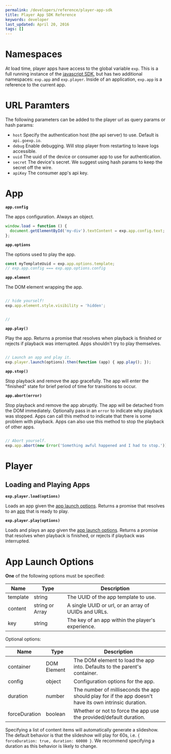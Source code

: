 ```yaml
---
permalink: /developers/reference/player-app-sdk
title: Player App SDK Reference
keywords: developer
last_updated: April 20, 2016
tags: []
---
```



# Namespaces

At load time, player apps have access to the global variable `exp`. This is a full running instance of the [javascript SDK](http://docs.goexp.io/developers/reference/javascript-sdk/), but has two additional namespaces: `exp.app` and `exp.player`. Inside of an application, `exp.app` is a reference to the current app.

# URL Paramters

The following parameters can be added to the player url as query params or hash params:

- `host` Specify the authentication host (the api server) to use. Default is `api.goexp.io`.
- `debug` Enable debugging. Will stop player from restarting to leave logs accessible.
- `uuid` The uuid of the device or consumer app to use for authentication.
- `secret` The device's secret. We suggest using hash params to keep the secret off the wire.
- `apiKey` The consumer app's api key.


# App

**`app.config`**

The apps configuration. Always an object.

```javascript
window.load = function () {
  document.getElementById('my-div').textContent = exp.app.config.text;
};
```

**`app.options`**

The options used to play the app.

```javascript
const myTemplateUuid = exp.app.options.template;
// exp.app.config === exp.app.options.config
```

**`app.element`**

The DOM element wrapping the app.

```javascript

// hide yourself!
exp.app.element.style.visibility = 'hidden';


// 

```


**`app.play()`**

Play the app. Returns a promise that resolves when playback is finished or rejects if playback was interrupted. Apps shouldn't try to play themselves.

```javascript

// Launch an app and play it.
exp.player.launch(options).then(function (app) { app.play(); });

```

**`app.stop()`**

Stop playback and remove the app gracefully. The app will enter the "finished" state for brief period of time for transitions to occur.


**`app.abort(error)`**

Stop playback and remove the app abruptly. The app will be detached from the DOM immediately. Optionally pass in an `error` to indicate why playback was stopped. Apps can call this method to indicate that there is some problem with playback. Apps can also use this method to stop the playback of other apps.



```javascript

// Abort yourself.
exp.app.abort(new Error('Something awful happened and I had to stop.'));

```



# Player

## Loading and Playing Apps

**`exp.player.load(options)`**

Loads an app given the [app launch options](#app-launch-options). Returns a promise that resolves to an [app](#app) that is ready to play.

**`exp.player.play(options)`**

Loads and plays an app given the [app launch options](#app-launch-options). Returns a promise that resolves when playback is finished, or rejects if playback was interrupted.




# App Launch Options

**One** of the following options must be specified:

Name | Type | Description
--- | --- | ---
template | string | The UUID of the app template to use.
content | string or Array | A single UUID or url, or an array of UUIDs and URLs.
key | string | The key of an app within the player's experience.

Optional options:

Name | Type | Description
--- | --- | ---
container | DOM Element | The DOM element to load the app into. Defaults to the parent's container.
config | object | Configuration options for the app.
duration | number | The number of milliseconds the app should play for if the app doesn't have its own intrinsic duration.
forceDuration | boolean | Whether or not to force the app use the provided/default duration.

Specifying a list of content items will automatically generate a slideshow. The default behavior is that the slideshow will play for 60s, i.e. `{ forceDuration: true, duration: 60000 }`. We recommend specifying a duration as this behavior is likely to change.

